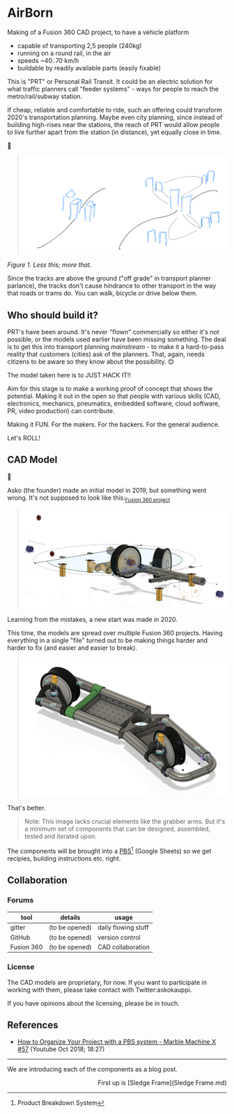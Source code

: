 # AirBorn

Making of a Fusion 360 CAD project, to have a vehicle platform

- capable of transporting 2,5 people (240kg)
- running on a round rail, in the air
- speeds ~40..70 km/h
- buildable by readily available parts (easily fixable)

This is "PRT" or Personal Rail Transit. It could be an electric solution for what traffic planners call "feeder systems" - ways for people to reach the metro/rail/subway station.

If cheap, reliable and comfortable to ride, such an offering could transform 2020's transportation planning. Maybe even city planning, since instead of building high-rises near the stations, the reach of PRT would allow people to live further apart from the station (in distance), yet equally close in time.

🍌

>![](.images/less-this-more-that.png)

*Figure 1. Less this; more that.*

Since the tracks are above the ground ("off grade" in transport planner parlance), the tracks don't cause hindrance to other transport in the way that roads or trams do. You can walk, bicycle or drive below them.



## Who should build it?

PRT's have been around. It's never "flown" commercially so either it's not possible, or the models used earlier have been missing something. The deal is to get this into transport planning *mainstream* - to make it a hard-to-pass reality that customers (cities) ask of the planners. That, again, needs citizens to be aware so they know about the possibility. 😊

The model taken here is to JUST HACK IT!!

Aim for this stage is to make a working proof of concept that shows the potential. Making it out in the open so that people with various skills (CAD, electronics, mechanics, pneumatics, embedded software, cloud software, PR, video production) can contribute.

Making it FUN. For the makers. For the backers. For the general audience.

Let's ROLL! 



## CAD Model

🍌

Asko (the founder) made an initial model in 2019, but something went wrong. It's not supposed to look like this:<sub>[Fusion 360 project](https://a360.co/2sn1Wej)</sub>

>![](.images/not-supposed-to-look-so.png)

Learning from the mistakes, a new start was made in 2020.

This time, the models are spread over multiple Fusion 360 projects. Having everything in a single "file" turned out to be making things harder and harder to fix (and easier and easier to break).

>![](.images/looks-so.png)

That's better.

>Note: This image lacks crucial elements like the grabber arms. But it's a minimum set of components that can be designed, assembled, tested and iterated upon.

The components will be brought into a [PBS](https://docs.google.com/spreadsheets/d/1G5YIdf7PlUv7BphEBALlFeB5Ye0DMoW4dylRe6NaBZk)[^1-pbs] (Google Sheets) so we get recipies, building instructions etc. right.

[^1-pbs]: Product Breakdown System


## Collaboration

### Forums

<!-- tbd. The list below is about the larger association. We can go CAD specific here

|tool|details|usage|
|---|---|---|
|gitter|(to be opened)|daily flowing stuff|
|GitHub|(to be opened)|version control|
|Google Docs/Sheets/Slides|(to be opened)|internal documents|
|Google Hangouts Chat|(to be opened)|conference calls|
|Fusion 360|(to be opened)|CAD collaboration|
|email|(to be opened)|communications outside the org|
-->

|tool|details|usage|
|---|---|---|
|gitter|(to be opened)|daily flowing stuff|
|GitHub|(to be opened)|version control|
|Fusion 360|(to be opened)|CAD collaboration|

<!-- tbd.
In addition, the hosting ...(organization name)... has its own, internal forums.
-->

<!-- tbd.
- once the association is up:
  - [ ] open the Google account
  - [ ] open the GitHub account and transport files
-->

### License

The CAD models are proprietary, for now. If you want to participate in working with them, please take contact with Twitter:askokauppi.

<!-- hidden
The content is likely to be released as [CC-BY-SA-NC](https://creativecommons.org/licenses/by-nc-sa/3.0/) but this **has not been decided, yet** (Apr 2020). 
-->

If you have opinions about the licensing, please be in touch.


## References

- [How to Organize Your Project with a PBS system - Marble Machine X #57](https://www.youtube.com/watch?v=zVyEsMiwvVc) (Youtube Oct 2018; 18:27)

---

We are introducing each of the components as a blog post. 

<p align=right>First up is [Sledge Frame](Sledge Frame.md)

